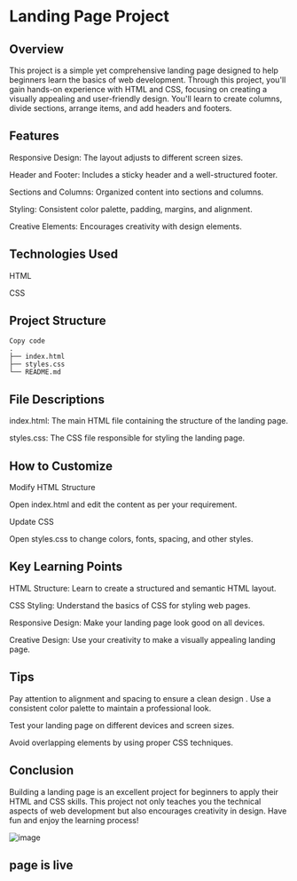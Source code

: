# Landing Page Project

## Overview

This project is a simple yet comprehensive landing page designed to help beginners learn the basics of web development. Through this project, you'll gain hands-on experience with HTML and CSS, focusing on creating a visually appealing and user-friendly design. You'll learn to create columns, divide sections, arrange items, and add headers and footers.

## Features

Responsive Design: The layout adjusts to different screen sizes.

Header and Footer: Includes a sticky header and a well-structured footer.

Sections and Columns: Organized content into sections and columns.

Styling: Consistent color palette, padding, margins, and alignment.

Creative Elements: Encourages creativity with design elements.

## Technologies Used

HTML

CSS

## Project Structure

    Copy code
    .
    ├── index.html
    ├── styles.css
    └── README.md


## File Descriptions

  index.html: The main HTML file containing the structure of the landing page.
  
  styles.css: The CSS file responsible for styling the landing page.

## How to Customize

Modify HTML Structure

Open index.html and edit the content as per your requirement.

Update CSS

Open styles.css to change colors, fonts, spacing, and other styles.

## Key Learning Points

HTML Structure: Learn to create a structured and semantic HTML layout.

CSS Styling: Understand the basics of CSS for styling web pages.

Responsive Design: Make your landing page look good on all devices.

Creative Design: Use your creativity to make a visually appealing landing page.

## Tips

Pay attention to alignment and spacing to ensure a clean design
.
Use a consistent color palette to maintain a professional look.

Test your landing page on different devices and screen sizes.

Avoid overlapping elements by using proper CSS techniques.

## Conclusion

Building a landing page is an excellent project for beginners to apply their HTML and CSS skills. This project not only teaches you the technical aspects of web development but also encourages creativity in design. Have fun and enjoy the learning process!

![image](https://github.com/sakapanchu/CodSoft/assets/117504870/bfa623ed-aded-44b7-ab6a-559a6c141b08)

## page is live
